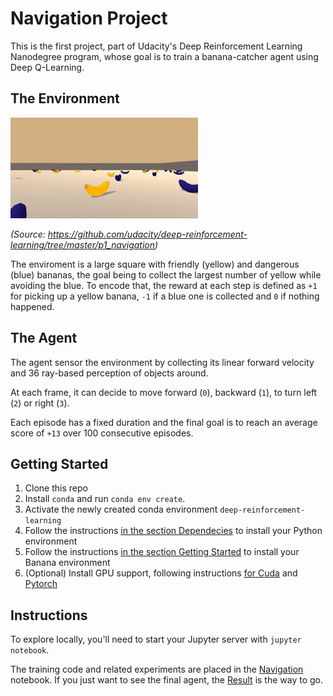 # Navigation Project

This is the first project, part of Udacity's Deep Reinforcement Learning Nanodegree program, whose goal is to train a banana-catcher agent using Deep Q-Learning.

## The Environment

![the environment](./env.gif)

_(Source: https://github.com/udacity/deep-reinforcement-learning/tree/master/p1_navigation)_

The enviroment is a large square with friendly (yellow) and dangerous (blue) bananas, the goal being to collect the largest number of yellow while avoiding the blue. To encode that, the reward at each step is defined as `+1` for picking up a yellow banana, `-1` if a blue one is collected and `0` if nothing happened.

## The Agent

The agent sensor the environment by collecting its linear forward velocity and 36 ray-based perception of objects around.

At each frame, it can decide to move forward (`0`), backward (`1`), to turn left (`2`) or right (`3`).

Each episode has a fixed duration and the final goal is to reach an average score of `+13` over 100 consecutive episodes.

## Getting Started

1. Clone this repo
2. Install `conda` and run `conda env create`.
3. Activate the newly created conda environment `deep-reinforcement-learning`
4. Follow the instructions [in the section Dependecies](https://github.com/udacity/deep-reinforcement-learning#dependencies) to install your Python environment
5. Follow the instructions [in the section Getting Started](https://github.com/udacity/deep-reinforcement-learning/tree/master/p1_navigation#getting-started) to install your Banana environment
6. (Optional) Install GPU support, following instructions [for Cuda](https://developer.nvidia.com/cuda-downloads) and [Pytorch](https://pytorch.org/get-started/)

## Instructions

To explore locally, you'll need to start your Jupyter server with `jupyter notebook`.

The training code and related experiments are placed in the [Navigation](./Navigation.ipynb) notebook.
If you just want to see the final agent, the [Result](./Result.ipynb) is the way to go.